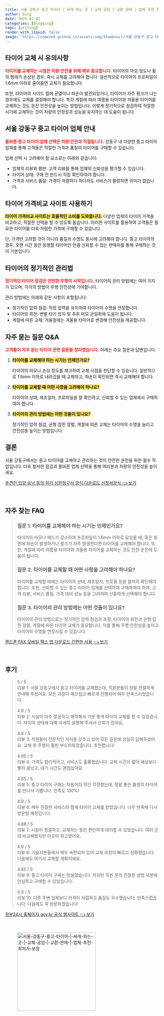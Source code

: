 ```yaml
---
title: 서울 강동구 중고 타이어 | 싸게 파는 곳 | 교체 공임 | 교환 판매 | 업체 추천 최저가 보장
author: bing
date: 2025-02-02
categories: [Blogging]
tags: [writing]
render_with_liquid: false
image: 'https://somered.github.io/assets/img/thumbnail/서울-강동구-중고-타이어-|-싸게-파는-곳-|-교체-공임-|-교환-판매-|-업체-추천-최저가-보장.webp'
---
```



<h2 id='타이어 교체 시 유의사항'>타이어 교체 시 유의사항</h2>

<p><b><span style="color: #ee2323;">타이어를 교체하는 시점은 차량 안전을 위해 매우 중요합니다.</span></b> 타이어의 마모 정도나 휠의 형태가 손상된 경우, 즉시 교체를 고려해야 합니다. 일반적으로 타이어의 프로파일이 1.6mm 이하로 줄어들면 교체가 필요합니다.</p>

<p>또한, 타이어의 사이드 월에 균열이나 파손이 발견되었거나, 타이어가 자주 펑크가 나는 경우에도 교체를 결정해야 합니다. 특히 계절에 따라 여름용 타이어와 겨울용 타이어를 교체하는 것도 운전 안전성을 높이는 방법입니다. 이렇게 정기적으로 점검하여 적절한 시기에 교체하는 것이 차량의 안정성과 성능을 유지하는 데 도움이 됩니다.</p>

<h2 id='서울 강동구 중고 타이어 업체 안내'>서울 강동구 중고 타이어 업체 안내</h2>

<p><b><span style="color: #ee2323;">올바른 중고 타이어 업체 선택은 차량 안전과 직결됩니다.</span></b> 강동구 내 다양한 중고 타이어 업체를 통해 고객들은 적절한 가격과 품질의 타이어를 구매할 수 있습니다.</p>

<p>업체 선택 시 고려해야 할 요소로는 아래와 같습니다:</p>

<ul>
    <li>업체의 리뷰와 평판: 고객 리뷰를 통해 업체의 신뢰성을 평가할 수 있습니다.</li>
    <li>타이어 상태: 구매 전 반드시 직접 확인하여야 합니다.</li>
    <li>가격과 서비스 품질: 가격이 저렴하다 하더라도 서비스가 불량하면 의미가 없습니다.</li>
</ul>

<h2 id='타이어 가격비교 사이트 사용하기'>타이어 가격비교 사이트 사용하기</h2>

<p><b><span style="background-color: #ffe066;">타이어 가격비교 사이트는 효율적인 소비를 도와줍니다.</span></b> 다양한 업체의 타이어 가격을 비교하고, 적절한 선택을 할 수 있도록 돕습니다. 이러한 사이트를 활용하여 고객들은 필요한 타이어를 더욱 저렴한 가격에 구매할 수 있습니다.</p>

<p>단, 가격만 고려할 것이 아니라 품질과 수명도 동시에 고려해야 합니다. 중고 타이어의 경우, 오랜 시간 동안 동행할 타이어인 만큼 신뢰할 수 있는 판매처를 통해 구매하는 것이 기본입니다.</p>

<h2 id='타이어의 정기적인 관리법'>타이어의 정기적인 관리법</h2>

<p><b><span style="color: #ee2323;">정기적인 타이어 점검은 안전한 주행의 시작입니다.</span></b> 타이어의 관리 방법에는 여러 가지가 있으며, 각각의 방법이 주행 안전성에 기여합니다.</p>

<p>관리 방법에는 아래와 같은 사항이 포함됩니다:</p>

<ul>
    <li>정기적인 압력 점검: 적정 압력을 유지하여 타이어의 수명을 연장합니다.</li>
    <li>타이어의 회전: 변별 타기 방지 및 추후 마모 균일화에 도움이 됩니다.</li>
    <li>계절에 따른 교체: 겨울철에는 겨울용 타이어로 변경해 안전성을 제공합니다.</li>
</ul>

<h2 id='자주 묻는 질문 Q&A'>자주 묻는 질문 Q&A</h2>

<p><b><span style="color: #ee2323;">고객들이 자주 묻는 타이어 관련 질문을 정리했습니다.</span></b> 아래는 주요 질문과 답변입니다.</p>

<ol>
    <li><b><span style="background-color: #ffe066;">타이어를 교체해야 하는 시기는 언제인가요?</span></b>
        <p>타이어의 마모나 손상 정도를 체크하여 교체 시점을 판단할 수 있습니다. 일반적으로 1.6mm 이하로 내려갔을 때 교체하고, 파손이 확인되면 즉시 교체해야 합니다.</p>
    </li>
    <li><b><span style="background-color: #ffe066;">타이어를 교체할 때 어떤 사항을 고려해야 하나요?</span></b>
        <p>타이어의 상태, 제조일자, 프로파일을 잘 확인하고, 신뢰할 수 있는 업체에서 구매하여야 합니다.</p>
    </li>
    <li><b><span style="background-color: #ffe066;">타이어의 관리 방법에는 어떤 것들이 있나요?</span></b>
        <p>정기적인 압력 점검, 균형 잡힌 정렬, 계절에 따른 교체는 타이어의 수명을 늘리고 안전성을 높이는 방법입니다.</p>
    </li>
</ol>

<h2 id='결론'>결론</h2>

<p>서울 강동구에서는 중고 타이어를 교체하고 관리하는 것이 안전한 운전을 위한 필수 작업입니다. 더욱 철저한 점검과 올바른 업체 선택을 통해 여러분과 차량의 안전성을 높이세요.</p>


<p><a class="click-button" title="후견인 입양 승낙 동의 허가 심판청구서 양식 다운로드 신청서양식" href="https://somered.github.io/posts/%ED%9B%84%EA%B2%AC%EC%9D%B8-%EC%9E%85%EC%96%91-%EC%8A%B9%EB%82%99-%EB%8F%99%EC%9D%98-%ED%97%88%EA%B0%80-%EC%8B%AC%ED%8C%90%EC%B2%AD%EA%B5%AC%EC%84%9C-%EC%96%91%EC%8B%9D-%EB%8B%A4%EC%9A%B4%EB%A1%9C%EB%93%9C-%EC%8B%A0%EC%B2%AD%EC%84%9C%EC%96%91%EC%8B%9D/" rel="dofollow">후견인 입양 승낙 동의 허가 심판청구서 양식 다운로드 신청서양식 👈 보기</a></p><br>
<h2 id='자주_찾는_FAQ'>자주 찾는 FAQ</h2>
<div itemscope="" itemtype="https://schema.org/FAQPage"> 
<blockquote> 
<div itemscope="" itemprop="mainEntity" itemtype="https://schema.org/Question"> 
<h3 itemprop="name">질문 1. 타이어를 교체해야 하는 시기는 언제인가요?</h3> 
<div itemscope="" itemprop="acceptedAnswer" itemtype="https://schema.org/Answer"> 
<span itemprop="text"> 
<p>타이어의 마모나 헤드가 감소하여 프로파일이 1.6mm 이하로 닳았을 때, 혹은 표면에 파손이 발생하거나 펑크가 자주 발생한다면 타이어를 교체해야 합니다. 또한, 계절에 따라 여름용 타이어와 겨울용 타이어를 교체하는 것도 안전 운전에 도움이 됩니다.</p> 
</span> 
</div> 
</div> 

<div itemscope="" itemprop="mainEntity" itemtype="https://schema.org/Question"> 
<h3 itemprop="name">질문 2. 타이어를 교체할 때 어떤 사항을 고려해야 하나요?</h3> 
<div itemscope="" itemprop="acceptedAnswer" itemtype="https://schema.org/Answer"> 
<span itemprop="text"> 
<p>타이어를 교체할 때에는 타이어의 상태, 제조일자, 프로필 등을 철저히 확인해야 합니다. 또한, 신뢰할 수 있는 중고 타이어 업체를 선택하여 구매하여야 하며, 고객 리뷰, 서비스 품질, 가격 대비 성능 등을 고려하여 신중하게 선택해야 합니다.</p> 
</span> 
</div> 
</div> 

<div itemscope="" itemprop="mainEntity" itemtype="https://schema.org/Question"> 
<h3 itemprop="name">질문 3. 타이어의 관리 방법에는 어떤 것들이 있나요?</h3> 
<div itemscope="" itemprop="acceptedAnswer" itemtype="https://schema.org/Answer"> 
<span itemprop="text"> 
<p>타이어의 관리 방법으로는 정기적인 압력 점검과 조정, 타이어의 회전과 균형 잡힌 정렬, 계절에 따른 타이어 교체가 중요합니다. 이를 통해 주행 안전성을 높이고 타이어의 수명을 연장시킬 수 있습니다.</p> 
</span> 
</div> 
</div> 

</blockquote> 
</div>
<p><a class="click-button" title="핸드폰 FAX 모바일 팩스 앱 다운로드 간편한 사용" href="https://somered.github.io/posts/%ED%95%B8%EB%93%9C%ED%8F%B0-FAX-%EB%AA%A8%EB%B0%94%EC%9D%BC-%ED%8C%A9%EC%8A%A4-%EC%95%B1-%EB%8B%A4%EC%9A%B4%EB%A1%9C%EB%93%9C-%EA%B0%84%ED%8E%B8%ED%95%9C-%EC%82%AC%EC%9A%A9/" rel="dofollow">핸드폰 FAX 모바일 팩스 앱 다운로드 간편한 사용 👈 보기</a></p><br>
<h2 id='후기'>후기</h2>
<div itemscope itemtype="https://schema.org/Product">
  <blockquote>
  <div itemprop="review" itemscope itemtype="https://schema.org/Review">
      <div itemprop="reviewRating" itemscope itemtype="https://schema.org/Rating"> <span itemprop="ratingValue">5</span> / <span itemprop="bestRating">5</span> </div>
      <span itemprop="reviewBody">리뷰 1: 서울 강동구에서 중고 타이어를 교체했는데, 직원분들이 정말 친절하게 안내해 주셨어요. 모든 과정이 매끄럽고 빠르게 진행되어 매우 만족스러웠습니다.</span>
  </div>
  <br>
  <div itemprop="review" itemscope itemtype="https://schema.org/Review">
      <div itemprop="reviewRating" itemscope itemtype="https://schema.org/Rating"> <span itemprop="ratingValue">4.9</span> / <span itemprop="bestRating">5</span> </div>
      <span itemprop="reviewBody">리뷰 2: 시설이 아주 깔끔하고 쾌적해서 기분 좋게 타이어 교체를 할 수 있었습니다. 타이어 상태에 대해 자세히 설명해 주셔서 신뢰가 갔어요.</span>
  </div>
  <br>
  <div itemprop="review" itemscope itemtype="https://schema.org/Review">
      <div itemprop="reviewRating" itemscope itemtype="https://schema.org/Rating"> <span itemprop="ratingValue">4.8</span> / <span itemprop="bestRating">5</span> </div>
      <span itemprop="reviewBody">리뷰 3: 직원들이 전문적인 지식을 갖추고 있어 모든 질문에 성실히 답해주셨어요. 교체 후 주행이 훨씬 부드러워졌습니다. 추천합니다!</span>
  </div>
  <br>
  <div itemprop="review" itemscope itemtype="https://schema.org/Review">
      <div itemprop="reviewRating" itemscope itemtype="https://schema.org/Rating"> <span itemprop="ratingValue">4.95</span> / <span itemprop="bestRating">5</span> </div>
      <span itemprop="reviewBody">리뷰 4: 가격도 합리적이고, 서비스도 훌륭했습니다. 교체 시간이 짧아 예상보다 빨리 끝났고, 대기 시간도 괜찮았어요.</span>
  </div>
  <br>
  <div itemprop="review" itemscope itemtype="https://schema.org/Review">
      <div itemprop="reviewRating" itemscope itemtype="https://schema.org/Rating"> <span itemprop="ratingValue">4.85</span> / <span itemprop="bestRating">5</span> </div>
      <span itemprop="reviewBody">리뷰 5: 중고 타이어 구매는 처음이라 약간 걱정했는데, 정말 좋은 품질의 타이어를 만나서 기쁩니다. 만족도 100%!</span>
  </div>
  <br>
  <div itemprop="review" itemscope itemtype="https://schema.org/Review">
      <div itemprop="reviewRating" itemscope itemtype="https://schema.org/Rating"> <span itemprop="ratingValue">4.9</span> / <span itemprop="bestRating">5</span> </div>
      <span itemprop="reviewBody">리뷰 6: 매우 친절한 서비스와 함께 타이어 교체를 받았습니다. 너무 만족해 다시 방문할 예정입니다.</span>
  </div>
  <br>
  <div itemprop="review" itemscope itemtype="https://schema.org/Review">
      <div itemprop="reviewRating" itemscope itemtype="https://schema.org/Rating"> <span itemprop="ratingValue">4.88</span> / <span itemprop="bestRating">5</span> </div>
      <span itemprop="reviewBody">리뷰 7: 시설이 청결하고, 교체하는 동안 편안하게 대기할 수 있었습니다. 여러 군데 비교해봤지만 이곳이 최고였어요.</span>
  </div>
  <br>
  <div itemprop="review" itemscope itemtype="https://schema.org/Review">
      <div itemprop="reviewRating" itemscope itemtype="https://schema.org/Rating"> <span itemprop="ratingValue">4.9</span> / <span itemprop="bestRating">5</span> </div>
      <span itemprop="reviewBody">리뷰 8: 기술자분들께서 매우 숙련되어 있어 교체 과정이 빠르고 정확했습니다. 다음에도 여기서 교체할 계획이에요.</span>
  </div>
  <br>
  <div itemprop="review" itemscope itemtype="https://schema.org/Review">
      <div itemprop="reviewRating" itemscope itemtype="https://schema.org/Rating"> <span itemprop="ratingValue">4.85</span> / <span itemprop="bestRating">5</span> </div>
      <span itemprop="reviewBody">리뷰 9: 중고 타이어 구매는 망설였습니다. 하지만 직원 분의 친절한 설명 덕분에 안심하고 구매할 수 있었습니다.</span>
  </div>
  <br>
  <div itemprop="review" itemscope itemtype="https://schema.org/Review">
      <div itemprop="reviewRating" itemscope itemtype="https://schema.org/Rating"> <span itemprop="ratingValue">4.9</span> / <span itemprop="bestRating">5</span> </div>
      <span itemprop="reviewBody">리뷰 10: 다른 주변 업체보다 가격이 저렴하고 품질도 우수했습니다. 만족스럽습니다. 다음에도 꼭 방문하겠습니다!</span>
  </div>
  </blockquote>
</div>
<p><a class="click-button" title="정부24시 홈페이지 gov.kr 공식 웹사이트" href="https://somered.github.io/posts/%EC%A0%95%EB%B6%8024%EC%8B%9C-%ED%99%88%ED%8E%98%EC%9D%B4%EC%A7%80-gov.kr-%EA%B3%B5%EC%8B%9D-%EC%9B%B9%EC%82%AC%EC%9D%B4%ED%8A%B8/" rel="dofollow">정부24시 홈페이지 gov.kr 공식 웹사이트 👈 보기</a></p><br>
<figure class="image"><img src="https://somered.github.io/assets/img/thumbnail/서울-강동구-중고-타이어-|-싸게-파는-곳-|-교체-공임-|-교환-판매-|-업체-추천-최저가-보장.webp" alt="서울-강동구-중고-타이어-|-싸게-파는-곳-|-교체-공임-|-교환-판매-|-업체-추천-최저가-보장" width="256" height="256"></figure>